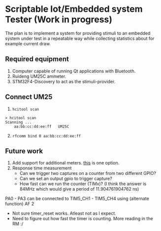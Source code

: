# Scriptable Iot/Embedded system Tester (Work in progress)

The plan is to implement a system for providing stimuli to an embedded
system under test in a repeatable way while collecting statistics about 
for example current draw. 


## Required equipment 

1. Computer capable of running Qt applications with Bluetooth.
2. Ruideng UM25C ammeter.
3. STM32F4-Discovery to act as the stimuli-provider. 


## Connect UM25

1. `hcitool scan` 

```
> hcitool scan
Scanning ...
	aa:bb:cc:dd:ee:ff	UM25C
```

2. `rfcomm bind 0 aa:bb:cc:dd:ee:ff`


## Future work

1. Add support for additional meters. [this](https://reference.digilentinc.com/pmod/pmodisns20/start) is one option.
2. Response time measurement 
   - Can we trigger two captures on a counter from two different GPIO? 
   - Can we set an output gpio to trigger capture?
   - How fast can we run the counter (TIMx)? (I think the answer is 84MHz which would give a period of 11.904761904762 ns) 
     

PA0 - PA3 can be connected to TIM5_CH1 - TIM5_CH4 using (alternate function) AF 2 

- Not sure timer_reset works. Atleast not as I expect. 
- Need to figure out how fast the timer is counting. More reading in the RM :/
